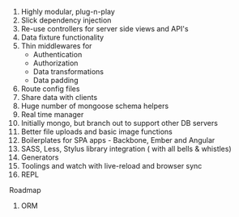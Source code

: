 1. Highly modular, plug-n-play
2. Slick dependency injection
3. Re-use controllers for server side views and API's
4. Data fixture functionality
5. Thin middlewares for
      - Authentication
      - Authorization
      - Data transformations
      - Data padding
6. Route config files
7. Share data with clients
8. Huge number of mongoose schema helpers
10. Real time manager
12. Initially mongo, but branch out to support other DB servers
11. Better file uploads and basic image functions
9. Boilerplates for SPA apps - Backbone, Ember and Angular
10. SASS, Less, Stylus library integration ( with all bells & whistles)
11. Generators
12. Toolings and watch with live-reload and browser sync
13. REPL


Roadmap
1. ORM